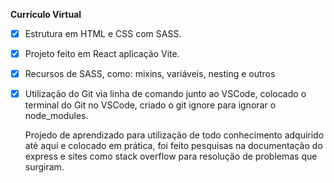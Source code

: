  **Currículo Virtual**

- [X] Estrutura em HTML e CSS com SASS.

- [X] Projeto feito em React aplicação Vite.

- [X] Recursos de SASS, como: mixins, variáveis, nesting e outros

- [X] Utilização do Git via linha de comando junto ao VSCode, colocado o terminal 
do Git no VSCode, criado o git ignore para ignorar o node_modules. 

    Projedo de aprendizado para utilização de todo conhecimento adquirido até aqui e colocado em prática, foi feito 
pesquisas na documentação do express e sites como stack overflow para resolução de problemas que surgiram.